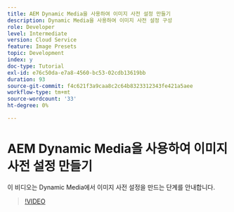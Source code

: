 ```yaml
---
title: AEM Dynamic Media을 사용하여 이미지 사전 설정 만들기
description: Dynamic Media을 사용하여 이미지 사전 설정 구성
role: Developer
level: Intermediate
version: Cloud Service
feature: Image Presets
topic: Development
index: y
doc-type: Tutorial
exl-id: e76c50da-e7a8-4560-bc53-02cdb13619bb
duration: 93
source-git-commit: f4c621f3a9caa8c2c64b8323312343fe421a5aee
workflow-type: tm+mt
source-wordcount: '33'
ht-degree: 0%

---
```


# AEM Dynamic Media을 사용하여 이미지 사전 설정 만들기

이 비디오는 Dynamic Media에서 이미지 사전 설정을 만드는 단계를 안내합니다.

>[!VIDEO](https://video.tv.adobe.com/v/335459?quality=12&learn=on)

